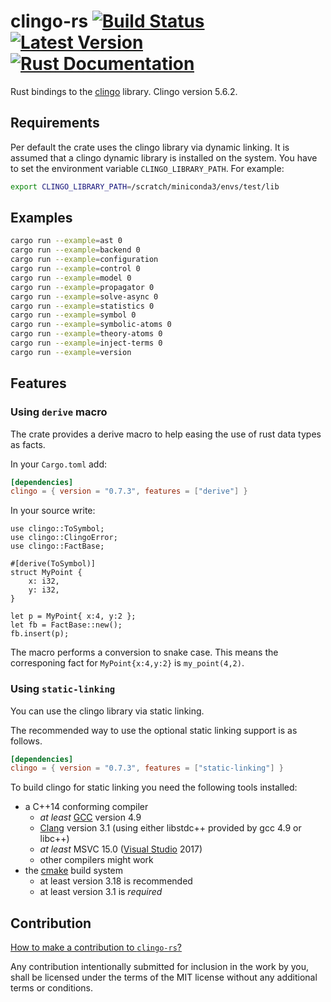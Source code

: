 # clingo-rs [![Build Status](https://github.com/potassco/clingo-rs/actions/workflows/test-ci.yml/badge.svg)](https://github.com/potassco/clingo-rs/actions/workflows/test-ci.yml) [![Latest Version](https://img.shields.io/crates/v/clingo.svg)](https://crates.io/crates/clingo) [![Rust Documentation](https://docs.rs/clingo/badge.svg)](https://docs.rs/clingo)

Rust bindings to the [clingo](https://github.com/potassco/clingo) library.
Clingo version 5.6.2.

## Requirements

Per default the crate uses the clingo library via dynamic linking.
It is assumed that a clingo dynamic library is installed on the system.
You have to set the environment variable `CLINGO_LIBRARY_PATH`. For example:

```sh
export CLINGO_LIBRARY_PATH=/scratch/miniconda3/envs/test/lib
```

## Examples

```sh
cargo run --example=ast 0
cargo run --example=backend 0
cargo run --example=configuration
cargo run --example=control 0
cargo run --example=model 0
cargo run --example=propagator 0
cargo run --example=solve-async 0
cargo run --example=statistics 0
cargo run --example=symbol 0
cargo run --example=symbolic-atoms 0
cargo run --example=theory-atoms 0
cargo run --example=inject-terms 0
cargo run --example=version
```

## Features

### Using `derive` macro

The crate provides a derive macro to help easing the use of rust data types as facts.

In your `Cargo.toml` add:

```toml
[dependencies]
clingo = { version = "0.7.3", features = ["derive"] }
```

In your source write:

```ignore
use clingo::ToSymbol;
use clingo::ClingoError;
use clingo::FactBase;

#[derive(ToSymbol)]
struct MyPoint {
    x: i32,
    y: i32,
}

let p = MyPoint{ x:4, y:2 };
let fb = FactBase::new();
fb.insert(p);
```

The macro performs a conversion to snake case. This means the corresponing fact for `MyPoint{x:4,y:2}` is `my_point(4,2)`.

### Using `static-linking`

You can use the clingo library via static linking.

The recommended way to use the optional static linking support is as
follows.

```toml
[dependencies]
clingo = { version = "0.7.3", features = ["static-linking"] }
```

To build clingo for static linking you need the following tools installed:

- a C++14 conforming compiler
  - *at least* [GCC](https://gcc.gnu.org/) version 4.9
  - [Clang](http://clang.llvm.org/) version 3.1 (using either libstdc++
    provided by gcc 4.9 or libc++)
  - *at least* MSVC 15.0 ([Visual Studio](https://www.visualstudio.com/) 2017)
  - other compilers might work
- the [cmake](https://www.cmake.org/) build system
  - at least version 3.18 is recommended
  - at least version 3.1 is *required*

## Contribution

[How to make a contribution to `clingo-rs`?](https://github.com/potassco/clingo-rs/blob/master/CONTRIBUTING.md)

Any contribution intentionally submitted for inclusion in the work by you, shall be licensed under the terms of the MIT license without any additional terms or conditions.
